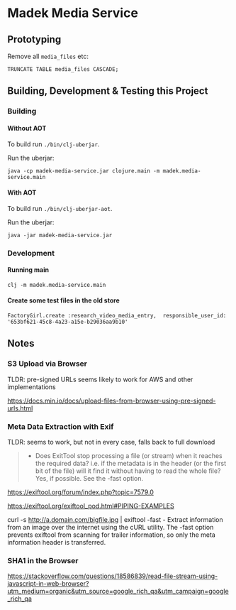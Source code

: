 Madek Media Service
===================


Prototyping
-----------

Remove all `media_files` etc:

    TRUNCATE TABLE media_files CASCADE;



Building, Development & Testing this Project
--------------------------------------------


### Building

#### Without AOT

To build run `./bin/clj-uberjar`.

Run the uberjar:

    java -cp madek-media-service.jar clojure.main -m madek.media-service.main

#### With AOT


To build run `./bin/clj-uberjar-aot`.

Run the uberjar:

    java -jar madek-media-service.jar



### Development

#### Running main

    clj -m madek.media-service.main


#### Create some test files in the old store

    FactoryGirl.create :research_video_media_entry,  responsible_user_id: '653bf621-45c8-4a23-a15e-b29036aa9b10'


Notes
-----

### S3 Upload via Browser

TLDR: pre-signed URLs seems likely to work for AWS and other implementations

https://docs.min.io/docs/upload-files-from-browser-using-pre-signed-urls.html




### Meta Data Extraction with Exif

TLDR: seems to work, but not in every case, falls back to full download

> - Does ExitTool stop processing a file (or stream) when it reaches the required data? i.e. if the metadata is in the header (or the first bit of the file) will it find it without having to read the whole file?
> Yes, if possible.  See the -fast option.

https://exiftool.org/forum/index.php?topic=7579.0

https://exiftool.org/exiftool_pod.html#PIPING-EXAMPLES

curl -s http://a.domain.com/bigfile.jpg | exiftool -fast -
Extract information from an image over the internet using the cURL utility. The -fast option prevents exiftool from scanning for trailer information, so only the meta information header is transferred.



### SHA1 in the Browser

https://stackoverflow.com/questions/18586839/read-file-stream-using-javascript-in-web-browser?utm_medium=organic&utm_source=google_rich_qa&utm_campaign=google_rich_qa


